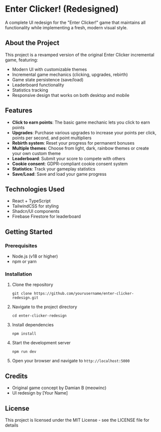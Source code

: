 # Enter Clicker! (Redesigned)

A complete UI redesign for the "Enter Clicker!" game that maintains all functionality while implementing a fresh, modern visual style.

## About the Project

This project is a revamped version of the original Enter Clicker incremental game, featuring:

- Modern UI with customizable themes
- Incremental game mechanics (clicking, upgrades, rebirth)
- Game state persistence (save/load)
- Leaderboard functionality
- Statistics tracking
- Responsive design that works on both desktop and mobile

## Features

- **Click to earn points**: The basic game mechanic lets you click to earn points
- **Upgrades**: Purchase various upgrades to increase your points per click, points per second, and point multipliers
- **Rebirth system**: Reset your progress for permanent bonuses
- **Multiple themes**: Choose from light, dark, rainbow themes or create your own custom theme
- **Leaderboard**: Submit your score to compete with others
- **Cookie consent**: GDPR-compliant cookie consent system
- **Statistics**: Track your gameplay statistics
- **Save/Load**: Save and load your game progress

## Technologies Used

- React + TypeScript
- TailwindCSS for styling
- Shadcn/UI components
- Firebase Firestore for leaderboard

## Getting Started

### Prerequisites

- Node.js (v18 or higher)
- npm or yarn

### Installation

1. Clone the repository
   ```
   git clone https://github.com/yourusername/enter-clicker-redesign.git
   ```

2. Navigate to the project directory
   ```
   cd enter-clicker-redesign
   ```

3. Install dependencies
   ```
   npm install
   ```

4. Start the development server
   ```
   npm run dev
   ```

5. Open your browser and navigate to `http://localhost:5000`

## Credits

- Original game concept by Damian B (meowinc)
- UI redesign by [Your Name]

## License

This project is licensed under the MIT License - see the LICENSE file for details